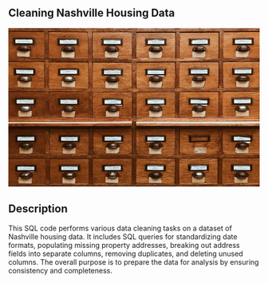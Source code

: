 ## Cleaning Nashville Housing Data

![alt text](https://github.com/SaraBagherii/SaraBagherii.github.io/blob/main/images/pic04.jpg)
## Description



This SQL code performs various data cleaning tasks on a dataset of Nashville housing data. It includes SQL queries for standardizing date formats,
populating missing property addresses, breaking out address fields into separate columns, removing duplicates, and deleting unused columns. 
The overall purpose is to prepare the data for analysis by ensuring consistency and completeness.



